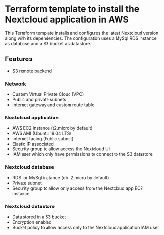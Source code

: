 # Terraform template to install the Nextcloud application in AWS

This Terraform template installs and configures the latest Nextcloud version along with its dependencies. The configuration uses a MySql RDS instance as database and a S3 bucket as datastore.
  
## Features

* S3 remote backend

### Network

* Custom Virtual Private Cloud (VPC)
* Public and private subnets
* Internet gateway and custom route table

### Nextcloud application

* AWS EC2 instance (t2.micro by default)
* AWS AMI (Ubuntu 18.04 LTS)
* Internet facing (Public subnet)
* Elastic IP associated
* Security group to allow access the Nextcloud UI
* IAM user which only have permissions to connect to the S3 datastore

### Nextcloud database

* RDS for MySql instance (db.t2.micro by default)
* Private subnet
* Security group to allow only access from the Nextcloud app EC2 instance

### Nextcloud datastore

* Data stored in a S3 bucket
* Encryption enabled
* Bucket policy to allow access only to the Nextcloud application IAM user

